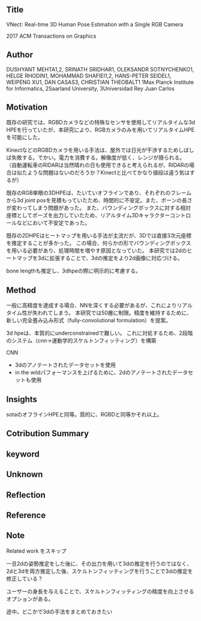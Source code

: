 ## Title
VNect: Real-time 3D Human Pose Estimation with a Single RGB Camera

2017 ACM Transactions on Graphics

## Author
DUSHYANT MEHTA1,2,
SRINATH SRIDHAR1, 
OLEKSANDR SOTNYCHENKO1,
HELGE RHODIN1,
MOHAMMAD SHAFIEI1,2,
HANS-PETER SEIDEL1,
WEIPENG XU1,
DAN CASAS3,
CHRISTIAN THEOBALT1
1Max Planck Institute for Informatics, 2Saarland University, 3Universidad Rey Juan Carlos

## Motivation
<!-- どんな課題や問題点を解決しようとしたのか？
既存の研究で足りないところはどこだったのか？-->
既存の研究では、RGBDカメラなどの特殊なセンサを使用してリアルタイムな3d HPEを行っていたが、本研究により、RGBカメラのみを用いてリアルタイムHPEを可能にした。

KinectなどのRGBDカメラを用いる手法は、屋外では日光が干渉するためしばしば失敗する。でかい。電力を消費する。解像度が低く、レンジが限られる。
（自動運転車のRIDARは当然晴れの日も使用できると考えられるが、RIDARの場合は似たような問題はないのだろうか？Kinectと比べてかなり値段は違う気はするが）

既存のRGB単眼の3DHPEは、たいていオフラインであり、それぞれのフレームから3d joint posを見積もっていたため、時間的に不安定。また、ボーンの長さが変わってしまう問題があった。
また、バウンディングボックスに対する相対座標としてポーズを出力していたため、リアルタイム3Dキャラクターコントロールなどにおいて不安定であった。

既存の2DHPEはヒートマップを用いる手法が主流だが、3Dでは直接3次元座標を推定することが多かった。
この場合、何らかの形でバウンディングボックスを用いる必要があり、処理時間を増やす原因となっていた。
本研究では2dのヒートマップを3dに拡張することで、3dの推定をより2d画像に対応づける。

bone lengthも推定し、3dhpeの際に明示的に考慮する。

## Method
<!-- どんなシステムを作ったか？なぜそのシステム設計でよいと仮定したか？
どんなアルゴリズムを作ったか？なぜそのアルゴリズム設計でよいと仮定したか？
どんな調査をしたか？なぜその調査計画でよいと仮定したか？
どんな実験をしたか？なぜその実験設計でよいと仮定したか？-->
一般に高精度を達成する場合、NNを深くする必要があるが、これによりリアルタイム性が失われてしまう。
本研究では50層に制限。精度を維持するために、新しい完全畳み込み形式（fully-convolutional formulation）を提案。

3d hpeは、本質的にunderconstrainedで難しい。
これに対処するため、2段階のシステム（cnn→運動学的スケルトンフィッティング）を構築

CNN
- 3dのアノテートされたデータセットを使用
- in the wildパフォーマンスを上げるために、2dのアノテートされたデータセットも使用

## Insights
<!-- どんな結果が得られたのか？どんな条件だと上手くいって，どんな場合は上手くいかなかったのか？
新しくわかった知見はなにか？他のアプリケーションやシステムでも使えそうな知見は何か？ -->
sotaのオフラインHPEと同等。質的に、RGBDと同等かそれ以上。

## Cotribution Summary
<!-- 上の情報をもとに以下のようなフォーマットでまとめる．
「[Author]は[Motivation]という課題のため，[Method]を行い，[Insight]がわかった．」
関連研究のセクションでこの研究を説明するときに，この形で説明します．ですので，この形にまとめることには重要な意味があることをしっかり頭の中においてください． -->

## keyword
<!-- この論文から得られた，検索に使えそうな新しいキーワードはなにか？
どんな言葉を使って自分のアイデアに近い概念を表現しているか？ -->

## Unknown
<!-- どんなことがまだ知られていないか，あるいは解決していないか？ -->

## Reflection
<!-- この論文は自分のアイデアとどこまで似ているか？
この論文の中で自分の研究に生かせそうなところはどこか？
もう一度読むことが必要そうか？
自分の論文を書くときに引用する確率が高そうか？無関係，あまりなさそう，あるかも，ほぼ絶対，くらいの4段階でつけるとよい． -->

## Reference
<!-- 関連研究に挙げられている論文の中で近いもの＆読んでいないものはどれか？ -->

## Note
Related work をスキップ

一旦2dの姿勢推定をした後に、その出力を用いて3dの推定を行うのではなく、
2dと3dを両方推定した後、スケルトンフィッティングを行うことで3dの推定を修正している？

ユーザーの身長を与えることで、スケルトンフィッティングの精度を向上させるオプションがある。

途中。どこかで3dの手法をまとめておきたい